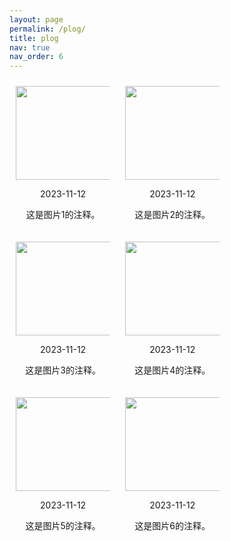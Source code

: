 ```yaml
---
layout: page
permalink: /plog/
title: plog
nav: true
nav_order: 6
---
```


<head>
  <style>
    .image-container {
      text-align: center;
      display: inline-block;
      width: 30%; /* 设置每列宽度 */
      margin: 10px; /* 设置列之间的间距 */
    }
  </style>
</head>
<body>

<div class="image-container">
  <img src="./assets/img/plog_img/ZhangChengming_dlut.png" alt="" width="200" height="150">
  <p>2023-11-12</p>
  <p>这是图片1的注释。</p>
</div>

<div class="image-container">
  <img src="./assets/img/plog_img/ZhangChengming_dlut.png" alt="" width="200" height="150">
  <p>2023-11-12</p>
  <p>这是图片2的注释。</p>
</div>

<div class="image-container">
  <img src="./assets/img/plog_img/ZhangChengming_dlut.png" alt="" width="200" height="150">
  <p>2023-11-12</p>
  <p>这是图片3的注释。</p>
</div>

<div class="image-container">
  <img src="./assets/img/plog_img/ZhangChengming_dlut.png" alt="" width="200" height="150">
  <p>2023-11-12</p>
  <p>这是图片4的注释。</p>
</div>

<div class="image-container">
  <img src="./assets/img/plog_img/ZhangChengming_dlut.png" alt="" width="200" height="150">
  <p>2023-11-12</p>
  <p>这是图片5的注释。</p>
</div>

<div class="image-container">
  <img src="./assets/img/plog_img/ZhangChengming_dlut.png" alt="" width="200" height="150">
  <p>2023-11-12</p>
  <p>这是图片6的注释。</p>
</div>


</body>
